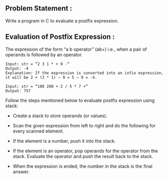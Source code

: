 ## Problem Statement :
Write a program in C to evaluate a postfix expression.

## Evaluation of Postfix Expression :
The expression of the form “a b operator” (ab+) i.e., when a pair of operands is followed by an operator.

    Input: str = “2 3 1 * + 9 -“
    Output: -4
    Explanation: If the expression is converted into an infix expression, it will be 2 + (3 * 1) – 9 = 5 – 9 = -4.

    Input: str = “100 200 + 2 / 5 * 7 +”
    Output: 757

Follow the steps mentioned below to evaluate postfix expression using stack:

+ Create a stack to store operands (or values).
- Scan the given expression from left to right and do the following for every scanned element.
* If the element is a number, push it into the stack.
+ If the element is an operator, pop operands for the operator from the stack. Evaluate the operator and push the result back to the stack.
- When the expression is ended, the number in the stack is the final answer.
